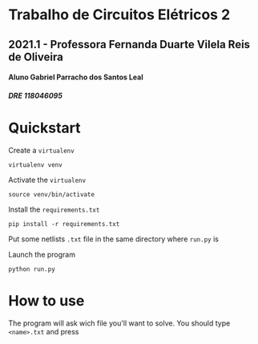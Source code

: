 # Trabalho de Circuitos Elétricos 2
## 2021.1 - Professora Fernanda Duarte Vilela Reis de Oliveira
#### Aluno Gabriel Parracho dos Santos Leal
##### DRE 118046095

# Quickstart

Create a `virtualenv`

```
virtualenv venv
```

Activate the `virtualenv`

```
source venv/bin/activate
```

Install the `requirements.txt`

```
pip install -r requirements.txt
```

Put some netlists `.txt` file in the same directory where `run.py` is

Launch the program

```
python run.py
```

# How to use

The program will ask wich file you'll want to solve. You should type `<name>.txt` and press 